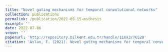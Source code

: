 ```yaml
---
title: "Novel gating mechanisms for temporal convolutional networks"
collection: publications
permalink: /publication/2021-09-15-msthesis
excerpt: ''
date: 2022-07-06
venue: ''
paperurl: 'http://repository.bilkent.edu.tr/handle/11693/76529'
citation: 'Aslan, F. (2021). Novel gating mechanisms for temporal convolutional networks (Masters dissertation, Bilkent University).'
---
```


<!-- Recommended citation: Aslan, F., Kozat, S.S. Handling irregularly sampled signals with gated temporal convolutional networks. SIViP (2022). https://doi.org/10.1007/s11760-022-02292-2 -->

